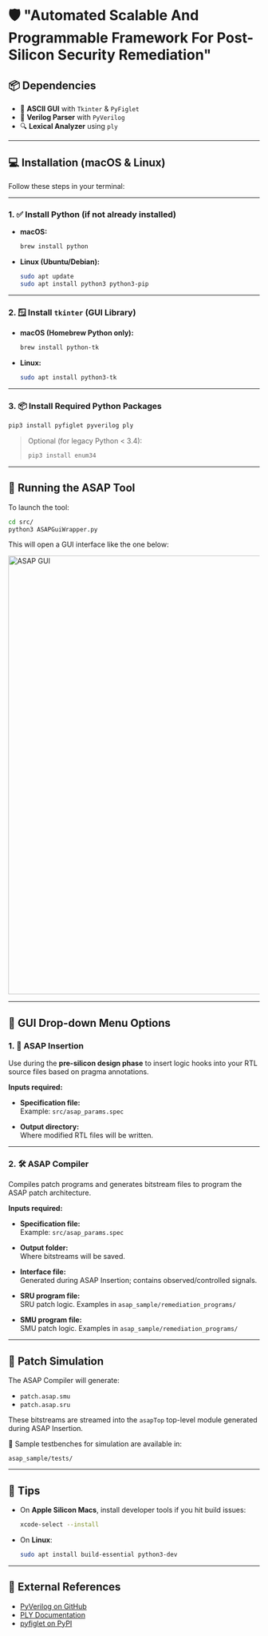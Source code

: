 # 🛡️ "Automated Scalable And Programmable Framework For Post-Silicon Security Remediation"

## 📦 Dependencies

- 🎨 **ASCII GUI** with `Tkinter` & `PyFiglet`
- 🧠 **Verilog Parser** with `PyVerilog`
- 🔍 **Lexical Analyzer** using `ply`

---

## 💻 Installation (macOS & Linux)

Follow these steps in your terminal:

---

### 1. ✅ Install Python (if not already installed)

- **macOS:**

  ```bash
  brew install python
  ```

- **Linux (Ubuntu/Debian):**

  ```bash
  sudo apt update
  sudo apt install python3 python3-pip
  ```

---

### 2. 🪟 Install `tkinter` (GUI Library)

- **macOS (Homebrew Python only):**

  ```bash
  brew install python-tk
  ```

- **Linux:**

  ```bash
  sudo apt install python3-tk
  ```

---

### 3. 📦 Install Required Python Packages

```bash
pip3 install pyfiglet pyverilog ply
```

> Optional (for legacy Python < 3.4):
>
> ```bash
> pip3 install enum34
> ```

---

## 🚀 Running the ASAP Tool

To launch the tool:

```bash
cd src/
python3 ASAPGuiWrapper.py
```

This will open a GUI interface like the one below:

<img width="877" alt="ASAP GUI" src="https://github.com/user-attachments/assets/ebbaeb79-d53a-4405-9b5e-b2622a1f1f68" />

---

## 🧭 GUI Drop-down Menu Options

### 1. 🔧 ASAP Insertion

Use during the **pre-silicon design phase** to insert logic hooks into your RTL source files based on pragma annotations.

**Inputs required:**

- **Specification file:**  
  Example: `src/asap_params.spec`

- **Output directory:**  
  Where modified RTL files will be written.

---

### 2. 🛠️ ASAP Compiler

Compiles patch programs and generates bitstream files to program the ASAP patch architecture.

**Inputs required:**

- **Specification file:**  
  Example: `src/asap_params.spec`

- **Output folder:**  
  Where bitstreams will be saved.

- **Interface file:**  
  Generated during ASAP Insertion; contains observed/controlled signals.

- **SRU program file:**  
  SRU patch logic. Examples in `asap_sample/remediation_programs/`

- **SMU program file:**  
  SMU patch logic. Examples in `asap_sample/remediation_programs/`

---

## 🧪 Patch Simulation

The ASAP Compiler will generate:

- `patch.asap.smu`
- `patch.asap.sru`

These bitstreams are streamed into the `asapTop` top-level module generated during ASAP Insertion.

🧪 Sample testbenches for simulation are available in:

```
asap_sample/tests/
```

---

## 📝 Tips

- On **Apple Silicon Macs**, install developer tools if you hit build issues:

  ```bash
  xcode-select --install
  ```

- On **Linux**:

  ```bash
  sudo apt install build-essential python3-dev
  ```

---


## 🔗 External References

- [PyVerilog on GitHub](https://github.com/PyHDI/PyVerilog)
- [PLY Documentation](http://www.dabeaz.com/ply/)
- [pyfiglet on PyPI](https://pypi.org/project/pyfiglet/)
